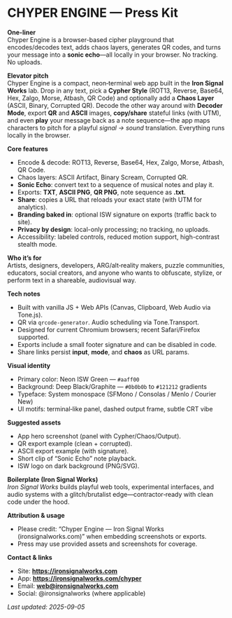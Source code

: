 # CHYPER ENGINE — Press Kit

**One-liner**  
Chyper Engine is a browser-based cipher playground that encodes/decodes text, adds chaos layers, generates QR codes, and turns your message into a **sonic echo**—all locally in your browser. No tracking. No uploads.

**Elevator pitch**  
Chyper Engine is a compact, neon‑terminal web app built in the **Iron Signal Works** lab. Drop in any text, pick a **Cypher Style** (ROT13, Reverse, Base64, Hex, Zalgo, Morse, Atbash, QR Code) and optionally add a **Chaos Layer** (ASCII, Binary, Corrupted QR). Decode the other way around with **Decoder Mode**, export **QR** and **ASCII** images, **copy/share** stateful links (with UTM), and even **play** your message back as a note sequence—the app maps characters to pitch for a playful _signal → sound_ translation. Everything runs locally in the browser.

**Core features**  
- Encode & decode: ROT13, Reverse, Base64, Hex, Zalgo, Morse, Atbash, QR Code.  
- Chaos layers: ASCII Artifact, Binary Scream, Corrupted QR.  
- **Sonic Echo**: convert text to a sequence of musical notes and play it.  
- Exports: **TXT**, **ASCII PNG**, **QR PNG**, note sequence as **.txt**.  
- **Share**: copies a URL that reloads your exact state (with UTM for analytics).  
- **Branding baked in**: optional ISW signature on exports (traffic back to site).  
- **Privacy by design**: local-only processing; no tracking, no uploads.  
- Accessibility: labeled controls, reduced motion support, high-contrast stealth mode.

**Who it’s for**  
Artists, designers, developers, ARG/alt‑reality makers, puzzle communities, educators, social creators, and anyone who wants to obfuscate, stylize, or perform text in a shareable, audiovisual way.

**Tech notes**  
- Built with vanilla JS + Web APIs (Canvas, Clipboard, Web Audio via Tone.js).  
- QR via `qrcode-generator`. Audio scheduling via Tone.Transport.  
- Designed for current Chromium browsers; recent Safari/Firefox supported.  
- Exports include a small footer signature and can be disabled in code.  
- Share links persist **input**, **mode**, and **chaos** as URL params.

**Visual identity**  
- Primary color: Neon ISW Green — `#aaff00`  
- Background: Deep Black/Graphite — `#0b0b0b` to `#121212` gradients  
- Typeface: System monospace (SFMono / Consolas / Menlo / Courier New)  
- UI motifs: terminal‑like panel, dashed output frame, subtle CRT vibe

**Suggested assets**  
- App hero screenshot (panel with Cypher/Chaos/Output).  
- QR export example (clean + corrupted).  
- ASCII export example (with signature).  
- Short clip of “Sonic Echo” note playback.  
- ISW logo on dark background (PNG/SVG).

**Boilerplate (Iron Signal Works)**  
_Iron Signal Works_ builds playful web tools, experimental interfaces, and audio systems with a glitch/brutalist edge—contractor‑ready with clean code under the hood.

**Attribution & usage**  
- Please credit: “Chyper Engine — Iron Signal Works (ironsignalworks.com)” when embedding screenshots or exports.  
- Press may use provided assets and screenshots for coverage.

**Contact & links**  
- Site: **https://ironsignalworks.com**  
- App: **https://ironsignalworks.com/chyper**  
- Email: **web@ironsignalworks.com**  
- Social: @ironsignalworks (where applicable)

_Last updated: 2025-09-05_

